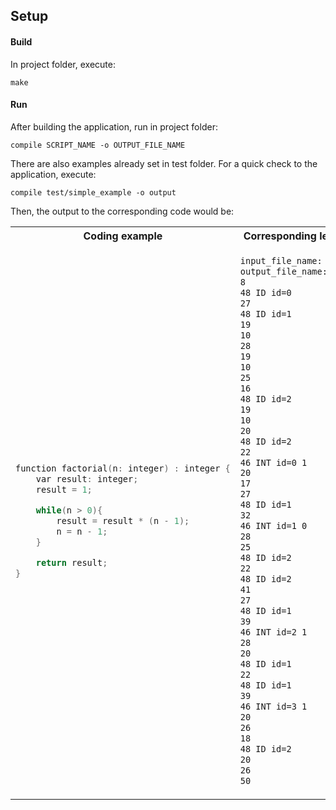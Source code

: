 ## Setup
#### Build
In project folder, execute:

`make`

#### Run
After building the application, run in project folder:

`compile SCRIPT_NAME -o OUTPUT_FILE_NAME`

There are also examples already set in test folder. For a quick check to the application, execute:

`compile test/simple_example -o output`

Then, the output to the corresponding code would be:


<table>
<tr>
<th>Coding example </th>
<th>Corresponding lexical tokens output</th>
</tr>
<tr>
<td>

```C++
function factorial(n: integer) : integer {
	var result: integer;
    result = 1;

	while(n > 0){
		result = result * (n - 1);
        n = n - 1;
	}

	return result;
}
```

</td>
<td>

```txt
input_file_name: test/simple_example
output_file_name: output
8 
48 ID id=0 
27 
48 ID id=1 
19 
10 
28 
19 
10 
25 
16 
48 ID id=2 
19 
10 
20 
48 ID id=2 
22 
46 INT id=0 1 
20 
17 
27 
48 ID id=1 
32 
46 INT id=1 0 
28 
25 
48 ID id=2 
22 
48 ID id=2 
41 
27 
48 ID id=1 
39 
46 INT id=2 1 
28 
20 
48 ID id=1 
22 
48 ID id=1 
39 
46 INT id=3 1 
20 
26 
18 
48 ID id=2 
20 
26 
50 
```

</td>
</tr>
</table>
